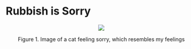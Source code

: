 # Rubbish is Sorry

<p align="center">
<img src="cat.png"/>  
</p>
<p align="center"> Figure 1. Image of a cat feeling sorry, which resembles my feelings
